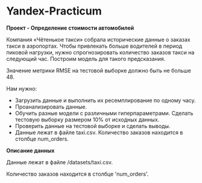 # Yandex-Practicum

**Проект - Определение стоимости автомобилей**

Компания «Чётенькое такси» собрала исторические данные о заказах такси в аэропортах. Чтобы привлекать больше водителей в период пиковой нагрузки, нужно спрогнозировать количество заказов такси на следующий час. Построим модель для такого предсказания.

Значение метрики RMSE на тестовой выборке должно быть не больше 48.

Нам нужно:

* Загрузить данные и выполнить их ресемплирование по одному часу.
* Проанализировать данные.
* Обучить разные модели с различными гиперпараметрами. Сделать тестовую выборку размером 10% от исходных данных.
* Проверить данные на тестовой выборке и сделать выводы.
* Данные лежат в файле taxi.csv. Количество заказов находится в столбце num_orders.

**Описание данных**

Данные лежат в файле /datasets/taxi.csv. 

Количество заказов находится в столбце 'num_orders'.